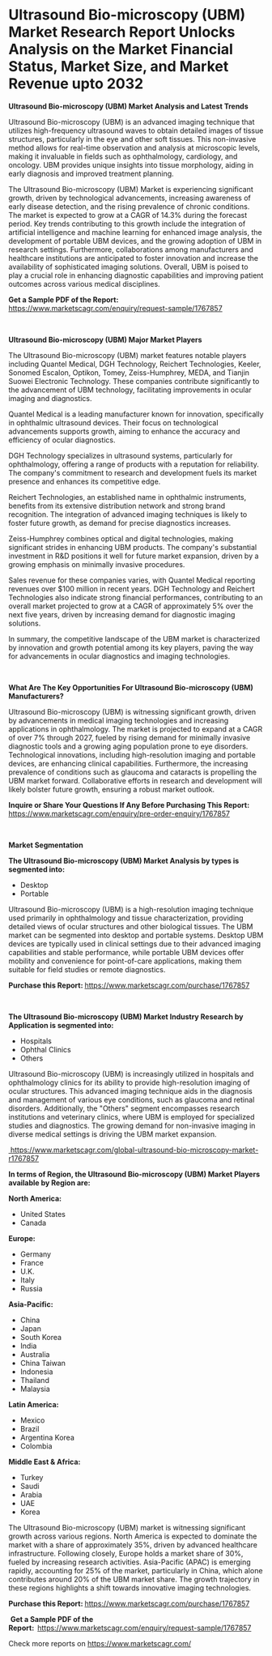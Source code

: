 <p><h1>Ultrasound Bio-microscopy (UBM) Market Research Report Unlocks Analysis on the Market Financial Status, Market Size, and Market Revenue upto 2032</h1></p><p><strong>Ultrasound Bio-microscopy (UBM) Market Analysis and Latest Trends</strong></p>
<p><p>Ultrasound Bio-microscopy (UBM) is an advanced imaging technique that utilizes high-frequency ultrasound waves to obtain detailed images of tissue structures, particularly in the eye and other soft tissues. This non-invasive method allows for real-time observation and analysis at microscopic levels, making it invaluable in fields such as ophthalmology, cardiology, and oncology. UBM provides unique insights into tissue morphology, aiding in early diagnosis and improved treatment planning.</p><p>The Ultrasound Bio-microscopy (UBM) Market is experiencing significant growth, driven by technological advancements, increasing awareness of early disease detection, and the rising prevalence of chronic conditions. The market is expected to grow at a CAGR of 14.3% during the forecast period. Key trends contributing to this growth include the integration of artificial intelligence and machine learning for enhanced image analysis, the development of portable UBM devices, and the growing adoption of UBM in research settings. Furthermore, collaborations among manufacturers and healthcare institutions are anticipated to foster innovation and increase the availability of sophisticated imaging solutions. Overall, UBM is poised to play a crucial role in enhancing diagnostic capabilities and improving patient outcomes across various medical disciplines.</p></p>
<p><strong>Get a Sample PDF of the Report:&nbsp;</strong> <a href="https://www.marketscagr.com/enquiry/request-sample/1767857?utm_campaign=3129&utm_medium=2&utm_source=Github&utm_content=ia&utm_term=05032025&utm_id=ultrasound-bio-microscopy-ubm">https://www.marketscagr.com/enquiry/request-sample/1767857</a></p>
<p>&nbsp;</p>
<p><strong>Ultrasound Bio-microscopy (UBM) Major Market Players</strong></p>
<p><p>The Ultrasound Bio-microscopy (UBM) market features notable players including Quantel Medical, DGH Technology, Reichert Technologies, Keeler, Sonomed Escalon, Optikon, Tomey, Zeiss-Humphrey, MEDA, and Tianjin Suowei Electronic Technology. These companies contribute significantly to the advancement of UBM technology, facilitating improvements in ocular imaging and diagnostics.</p><p>Quantel Medical is a leading manufacturer known for innovation, specifically in ophthalmic ultrasound devices. Their focus on technological advancements supports growth, aiming to enhance the accuracy and efficiency of ocular diagnostics.</p><p>DGH Technology specializes in ultrasound systems, particularly for ophthalmology, offering a range of products with a reputation for reliability. The company's commitment to research and development fuels its market presence and enhances its competitive edge.</p><p>Reichert Technologies, an established name in ophthalmic instruments, benefits from its extensive distribution network and strong brand recognition. The integration of advanced imaging techniques is likely to foster future growth, as demand for precise diagnostics increases.</p><p>Zeiss-Humphrey combines optical and digital technologies, making significant strides in enhancing UBM products. The company's substantial investment in R&D positions it well for future market expansion, driven by a growing emphasis on minimally invasive procedures.</p><p>Sales revenue for these companies varies, with Quantel Medical reporting revenues over $100 million in recent years. DGH Technology and Reichert Technologies also indicate strong financial performances, contributing to an overall market projected to grow at a CAGR of approximately 5% over the next five years, driven by increasing demand for diagnostic imaging solutions.</p><p>In summary, the competitive landscape of the UBM market is characterized by innovation and growth potential among its key players, paving the way for advancements in ocular diagnostics and imaging technologies.</p></p>
<p>&nbsp;</p>
<p><strong>What Are The Key Opportunities For Ultrasound Bio-microscopy (UBM) Manufacturers?</strong></p>
<p><p>Ultrasound Bio-microscopy (UBM) is witnessing significant growth, driven by advancements in medical imaging technologies and increasing applications in ophthalmology. The market is projected to expand at a CAGR of over 7% through 2027, fueled by rising demand for minimally invasive diagnostic tools and a growing aging population prone to eye disorders. Technological innovations, including high-resolution imaging and portable devices, are enhancing clinical capabilities. Furthermore, the increasing prevalence of conditions such as glaucoma and cataracts is propelling the UBM market forward. Collaborative efforts in research and development will likely bolster future growth, ensuring a robust market outlook.</p></p>
<p><strong>Inquire or Share Your Questions If Any Before Purchasing This Report:</strong> <a href="https://www.marketscagr.com/enquiry/pre-order-enquiry/1767857?utm_campaign=3129&utm_medium=2&utm_source=Github&utm_content=ia&utm_term=05032025&utm_id=ultrasound-bio-microscopy-ubm">https://www.marketscagr.com/enquiry/pre-order-enquiry/1767857</a></p>
<p>&nbsp;</p>
<p><strong>Market Segmentation</strong></p>
<p><strong>The Ultrasound Bio-microscopy (UBM) Market Analysis by types is segmented into:</strong></p>
<p><ul><li>Desktop</li><li>Portable</li></ul></p>
<p><p>Ultrasound Bio-microscopy (UBM) is a high-resolution imaging technique used primarily in ophthalmology and tissue characterization, providing detailed views of ocular structures and other biological tissues. The UBM market can be segmented into desktop and portable systems. Desktop UBM devices are typically used in clinical settings due to their advanced imaging capabilities and stable performance, while portable UBM devices offer mobility and convenience for point-of-care applications, making them suitable for field studies or remote diagnostics.</p></p>
<p><strong>Purchase this Report:&nbsp;</strong><a href="https://www.marketscagr.com/purchase/1767857?utm_campaign=3129&utm_medium=2&utm_source=Github&utm_content=ia&utm_term=05032025&utm_id=ultrasound-bio-microscopy-ubm">https://www.marketscagr.com/purchase/1767857</a></p>
<p>&nbsp;</p>
<p><strong>The Ultrasound Bio-microscopy (UBM) Market Industry Research by Application is segmented into:</strong></p>
<p><ul><li>Hospitals</li><li>Ophthal Clinics</li><li>Others</li></ul></p>
<p><p>Ultrasound Bio-microscopy (UBM) is increasingly utilized in hospitals and ophthalmology clinics for its ability to provide high-resolution imaging of ocular structures. This advanced imaging technique aids in the diagnosis and management of various eye conditions, such as glaucoma and retinal disorders. Additionally, the "Others" segment encompasses research institutions and veterinary clinics, where UBM is employed for specialized studies and diagnostics. The growing demand for non-invasive imaging in diverse medical settings is driving the UBM market expansion.</p></p>
<p><a href="https://www.marketscagr.com/global-ultrasound-bio-microscopy-market-r1767857?utm_campaign=3129&utm_medium=2&utm_source=Github&utm_content=ia&utm_term=05032025&utm_id=ultrasound-bio-microscopy-ubm">&nbsp;https://www.marketscagr.com/global-ultrasound-bio-microscopy-market-r1767857</a></p>
<p><strong>In terms of Region, the Ultrasound Bio-microscopy (UBM) Market Players available by Region are:</strong></p>
<p>
    <p> <strong> North America: </strong>
        <ul>
            <li>United States</li>
            <li>Canada</li>
        </ul>
        </p> 
    <p> <strong> Europe: </strong>
        <ul>
            <li>Germany</li>
            <li>France</li>
            <li>U.K.</li>
            <li>Italy</li>
            <li>Russia</li>
        </ul>
        </p> 
    <p> <strong> Asia-Pacific: </strong>
        <ul>
            <li>China</li>
            <li>Japan</li>
            <li>South Korea</li>
            <li>India</li>
            <li>Australia</li>
            <li>China Taiwan</li>
            <li>Indonesia</li>
            <li>Thailand</li>
            <li>Malaysia</li>
        </ul>
        </p> 
    <p> <strong> Latin America: </strong>
        <ul>
            <li>Mexico</li>
            <li>Brazil</li>
            <li>Argentina Korea</li>
            <li>Colombia</li>
        </ul>
        </p> 
    <p> <strong> Middle East & Africa: </strong>
        <ul>
            <li>Turkey</li>
            <li>Saudi</li>
            <li>Arabia</li>
            <li>UAE</li>
            <li>Korea</li>
        </ul>
    </p>
    </p>
<p><p>The Ultrasound Bio-microscopy (UBM) market is witnessing significant growth across various regions. North America is expected to dominate the market with a share of approximately 35%, driven by advanced healthcare infrastructure. Following closely, Europe holds a market share of 30%, fueled by increasing research activities. Asia-Pacific (APAC) is emerging rapidly, accounting for 25% of the market, particularly in China, which alone contributes around 20% of the UBM market share. The growth trajectory in these regions highlights a shift towards innovative imaging technologies.</p></p>
<p><strong>Purchase this Report: </strong><a href="https://www.marketscagr.com/purchase/1767857?utm_campaign=3129&utm_medium=2&utm_source=Github&utm_content=ia&utm_term=05032025&utm_id=ultrasound-bio-microscopy-ubm">https://www.marketscagr.com/purchase/1767857</a></p>
<p>&nbsp;<strong>Get a Sample PDF of the Report:&nbsp;&nbsp;</strong><a href="https://www.marketscagr.com/enquiry/request-sample/1767857?utm_campaign=3129&utm_medium=2&utm_source=Github&utm_content=ia&utm_term=05032025&utm_id=ultrasound-bio-microscopy-ubm">https://www.marketscagr.com/enquiry/request-sample/1767857</a></p>
<p><strong></strong></p>
<p>Check more reports on <a href="https://www.marketscagr.com/?utm_campaign=3129&utm_medium=2&utm_source=Github&utm_content=ia&utm_term=05032025&utm_id=ultrasound-bio-microscopy-ubm">https://www.marketscagr.com/</a></p>